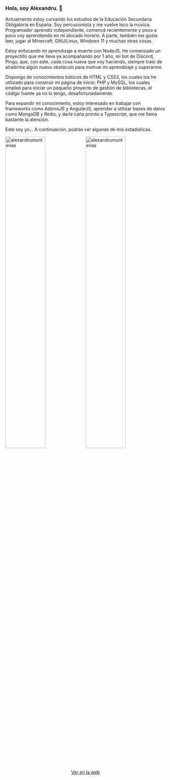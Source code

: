### Hola, soy Alexandru. 👋

Actualmente estoy cursando los estudios de la Educación Secundaria Obligatoria en España. Soy percusionista y me vuelve loco la música. Programador aprendiz independiente, comencé recientemente y poco a poco voy aprendiendo en mi alocado horario. A parte, también me gusta leer, jugar al Minecraft, GNU/Linux, Windows 11 y muchas otras cosas. 

Estoy enfocando mi aprendizaje a muerte con NodeJS. He comenzado un proyectillo que me lleva ya acompañando por 1 año, mi bot de Discord, Pingu, que, con este, cada cosa nueva que voy haciendo, siempre trato de añadirme algún nuevo obstáculo para motivar mi aprendizaje y superarme. 

Dispongo de conocimientos básicos de HTML y CSS3, los cuales los he utilizado para construir mi página de inicio; PHP y MySQL, los cuales empleé para iniciar un pequeño proyecto de gestión de bibliotecas, el código fuente ya no lo tengo, desafortunadamente. 

Para expandir mi conocimiento, estoy interesado en trabajar con frameworks como AdonisJS y AngularJS, aprender a utilizar bases de datos como MongoDB y Redis, y darle caña pronto a Typescript, que me llama bastante la atención. 

Este soy yo... A continuación, podrás ver algunas de mis estadísticas. 

<div><img width="50%" height="auto" src="https://github-readme-stats.vercel.app/api?username=alexandrumuntenas&show_icons=true&locale=en" alt="alexandrumuntenas" /><img src="https://github-readme-streak-stats.herokuapp.com/?user=alexandrumuntenas&" alt="alexandrumuntenas" width="50%" height="auto"/></div>

<br>
<p align="center">
<a href="https://alexandrumuntenas.dev" target="blank">Ver en la web</a>
</p>

